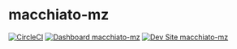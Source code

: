 # macchiato-mz

[![CircleCI](https://circleci.com/gh/grshane/macchiato-mz.svg?style=shield)](https://circleci.com/gh/grshane/macchiato-mz)
[![Dashboard macchiato-mz](https://img.shields.io/badge/dashboard-macchiato_mz-yellow.svg)](https://dashboard.pantheon.io/sites/ee04940c-3072-4239-8dce-921e97496544#dev/code)
[![Dev Site macchiato-mz](https://img.shields.io/badge/site-macchiato_mz-blue.svg)](http://dev-macchiato-mz.pantheonsite.io/)